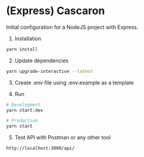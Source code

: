 # (Express) Cascaron

Initial configuration for a NodeJS project with Express.

1. Installation

```bash
yarn install
```

2. Update dependencies

```bash
yarn upgrade-interactive --latest
```

3. Create .env file using .env.example as a template

4. Run

```bash
# Development
yarn start:dev

# Production
yarn start
```

5. Test API with Postman or any other tool

```bash
http://localhost:3000/api/
```
